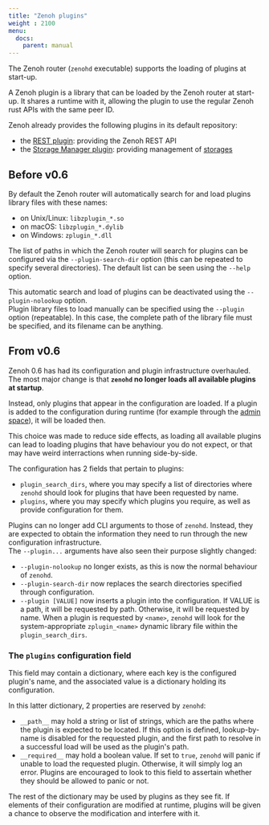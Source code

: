 ```yaml
---
title: "Zenoh plugins"
weight : 2100
menu:
  docs:
    parent: manual
---
```


The Zenoh router (`zenohd` executable) supports the loading of plugins at start-up.

A Zenoh plugin is a library that can be loaded by the Zenoh router at start-up. It shares a runtime with it, allowing the plugin to use the regular Zenoh rust APIs with the same peer ID.

Zenoh already provides the following plugins in its default repository:
 - the [REST plugin](../plugin-http): providing the Zenoh REST API
 - the [Storage Manager plugin](../plugin-storage-manager): providing management of [storages](../abstractions#storage)

## Before v0.6
By default the Zenoh router will automatically search for and load plugins library files with these names:
 - on Unix/Linux: `libzplugin_*.so`
 - on macOS: `libzplugin_*.dylib`
 - on Windows: `zplugin_*.dll`

The list of paths in which the Zenoh router will search for plugins can be configured via the `--plugin-search-dir` option (this can be repeated to specify several directories). The default list can be seen using the `--help` option.

This automatic search and load of plugins can be deactivated using the `--plugin-nolookup` option.  
Plugin library files to load manually can be specified using the `--plugin` option (repeatable). In this case, the complete path of the library file must be specified, and its filename can be anything.

## From v0.6 
Zenoh 0.6 has had its configuration and plugin infrastructure overhauled. The most major change is that **`zenohd` no longer loads all available plugins at startup**.

Instead, only plugins that appear in the configuration are loaded. If a plugin is added to the configuration during runtime (for example through the [admin space](../abstractions#admin-space)), it will be loaded then.

This choice was made to reduce side effects, as loading all available plugins can lead to loading plugins that have behaviour you do not expect, or that may have weird interractions when running side-by-side.

The configuration has 2 fields that pertain to plugins:
* `plugin_search_dirs`, where you may specify a list of directories where `zenohd` should look for plugins that have been requested by name.
* `plugins`, where you may specify which plugins you require, as well as provide configuration for them.

Plugins can no longer add CLI arguments to those of `zenohd`. Instead, they are expected to obtain the information they need to run through the new configuration infrastructure.  
The `--plugin...` arguments have also seen their purpose slightly changed:
* `--plugin-nolookup` no longer exists, as this is now the normal behaviour of `zenohd`.
* `--plugin-search-dir` now replaces the search directories specified through configuration.
* `--plugin [VALUE]` now inserts a plugin into the configuration. If VALUE is a path, it will be requested by path. Otherwise, it will be requested by name. When a plugin is requested by `<name>`, `zenohd` will look for the system-appropriate `zplugin_<name>` dynamic library file within the `plugin_search_dirs`.

### The `plugins` configuration field
This field may contain a dictionary, where each key is the configured plugin's name, and the associated value is a dictionary holding its configuration.

In this latter dictionary, 2 properties are reserved by `zenohd`:
* `__path__` may hold a string or list of strings, which are the paths where the plugin is expected to be located. If this option is defined, lookup-by-name is disabled for the requested plugin, and the first path to resolve in a successful load will be used as the plugin's path.
* `__required__` may hold a boolean value. If set to `true`, `zenohd` will panic if unable to load the requested plugin. Otherwise, it will simply log an error. Plugins are encouraged to look to this field to assertain whether they should be allowed to panic or not.

The rest of the dictionary may be used by plugins as they see fit. If elements of their configuration are modified at runtime, plugins will be given a chance to observe the modification and interfere with it.